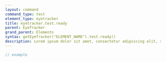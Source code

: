 ```yaml
---
layout: command
command_type: test
element_type: eyetracker
title: eyetracker.test.ready
parent: EyeTracker
grand_parent: Elements
syntax: getEyeTracker("ELEMENT_NAME").test.ready()
description: Lorem ipsum dolor sit amet, consectetur adipiscing elit, sed do eiusmod tempor incididunt ut labore et dolore magna aliqua. Ut enim ad minim veniam, quis nostrud exercitation ullamco laboris nisi ut aliquip ex ea commodo consequat.
---
```


```javascript
// example
```